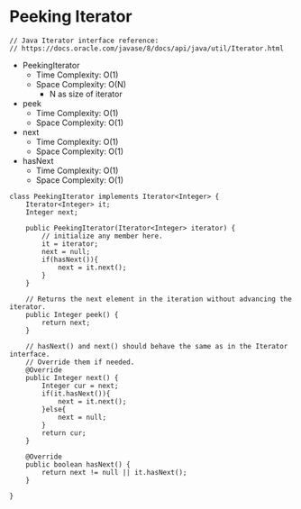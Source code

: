 # Peeking Iterator

```
// Java Iterator interface reference:
// https://docs.oracle.com/javase/8/docs/api/java/util/Iterator.html
```

- PeekingIterator
  - Time Complexity: O(1)
  - Space Complexity: O(N)
    - N as size of iterator
- peek
  - Time Complexity: O(1)
  - Space Complexity: O(1)
- next
  - Time Complexity: O(1)
  - Space Complexity: O(1)
- hasNext
  - Time Complexity: O(1)
  - Space Complexity: O(1)

```
class PeekingIterator implements Iterator<Integer> {
    Iterator<Integer> it;
    Integer next;

	public PeekingIterator(Iterator<Integer> iterator) {
	    // initialize any member here.
        it = iterator;
        next = null;
        if(hasNext()){
            next = it.next();
        }
	}

    // Returns the next element in the iteration without advancing the iterator.
	public Integer peek() {
        return next;
	}

	// hasNext() and next() should behave the same as in the Iterator interface.
	// Override them if needed.
	@Override
	public Integer next() {
        Integer cur = next;
        if(it.hasNext()){
            next = it.next();
        }else{
            next = null;
        }
        return cur;
	}

	@Override
	public boolean hasNext() {
	    return next != null || it.hasNext();
	}

}
```
